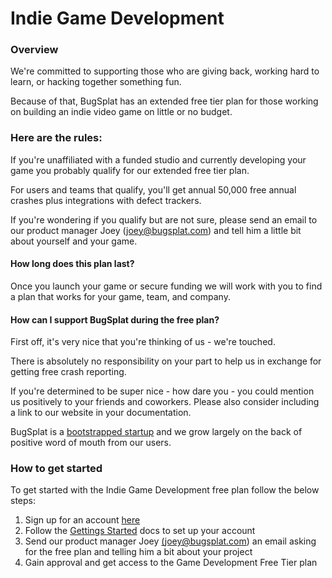 # Indie Game Development

### Overview

We're committed to supporting those who are giving back, working hard to learn, or hacking together something fun.

Because of that, BugSplat has an extended free tier plan for those working on building an indie video game on little or no budget.

### Here are the rules:

If you're unaffiliated with a funded studio and currently developing your game you probably qualify for our extended free tier plan.

For users and teams that qualify, you'll get annual 50,000 free annual crashes plus integrations with defect trackers.

If you're wondering if you qualify but are not sure, please send an email to our product manager Joey \(joey@bugsplat.com\) and tell him a little bit about yourself and your game.

#### How long does this plan last?

Once you launch your game or secure funding we will work with you to find a plan that works for your game, team, and company.

#### How can I support BugSplat during the free plan?

First off, it's very nice that you're thinking of us - we're touched.  

There is absolutely no responsibility on your part to help us in exchange for getting free crash reporting.  

If you're determined to be super nice - how dare you - you could mention us positively to your friends and coworkers.  Please also consider including a link to our website in your documentation.

BugSplat is a [bootstrapped startup](https://www.bugsplat.com/about/) and we grow largely on the back of positive word of mouth from our users.

### How to get started

To get started with the Indie Game Development free plan follow the below steps: 

1. Sign up for an account [here](https://app.bugsplat.com/v2/sign-up)
2. Follow the [Gettings Started](../../../introduction/getting-started/) docs to set up your account
3. Send our product manager Joey [\(joey@bugsplat.com](mailto:joey@bugsplat.com)\) an email asking for the free plan and telling him a bit about your project 
4. Gain approval and get access to the Game Development Free Tier plan

